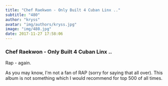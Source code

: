 ```yaml
---
title: "Chef Raekwon - Only Built 4 Cuban Linx .."
subtitle: "480"
author: "kryss"
avatar: "img/authors/kryss.jpg"
image: "img/480.jpg"
date: 2017-11-27 17:58:06
---
```


### Chef Raekwon - Only Built 4 Cuban Linx ..
Rap - again.

As you may know, I'm not a fan of RAP (sorry for saying that all over). This album is not something which I would recommend for top 500 of all times. 
